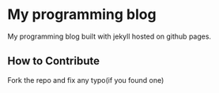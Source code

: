 # My programming blog

My programming blog built with jekyll hosted on github pages.

## How to Contribute
Fork the repo and fix any typo(if you found one)
